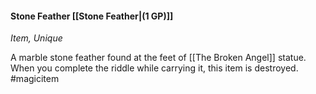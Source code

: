 #### Stone Feather [[Stone Feather|(1 GP)]]
*Item, Unique*

A marble stone feather found at the feet of [[The Broken Angel]] statue. When you complete the riddle while carrying it, this item is destroyed.
#magicitem